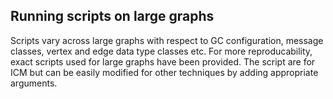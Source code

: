 ## Running scripts on large graphs

Scripts vary across large graphs with respect to GC configuration, message classes, vertex and edge data type classes etc. For more reproducability, exact scripts used for large graphs have been provided. The script are for ICM but can be easily modified for other techniques by adding appropriate arguments.